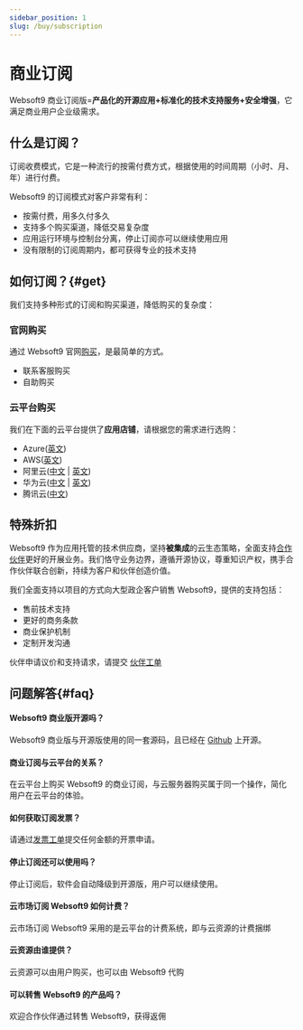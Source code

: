 ```yaml
---
sidebar_position: 1
slug: /buy/subscription
---
```


# 商业订阅

Websoft9 商业订阅版=**产品化的开源应用+标准化的技术支持服务+安全增强**，它满足商业用户企业级需求。

## 什么是订阅？

订阅收费模式，它是一种流行的按需付费方式，根据使用的时间周期（小时、月、年）进行付费。 

Websoft9 的订阅模式对客户非常有利：  

* 按需付费，用多久付多久
* 支持多个购买渠道，降低交易复杂度
* 应用运行环境与控制台分离，停止订阅亦可以继续使用应用
* 没有限制的订阅周期内，都可获得专业的技术支持

## 如何订阅？{#get}

我们支持多种形式的订阅和购买渠道，降低购买的复杂度：  

### 官网购买

通过 Websoft9 官网[购买](https://www.websoft9.com/pricing)，是最简单的方式。  

- 联系客服购买
- 自助购买

### 云平台购买

我们在下面的云平台提供了**应用店铺**，请根据您的需求进行选购：  

- Azure([英文](https://azuremarketplace.microsoft.com/en-us/marketplace/apps?search=websoft9&page=1))
- AWS([英文](https://aws.amazon.com/marketplace/seller-profile?id=c639a579-182c-4d30-8578-4d4d89fba658))
- 阿里云([中文](https://shop658hlt17.market.aliyun.com) | [英文](https://marketplace.alibabacloud.com/store/2116499/list.html?pageIndex=1&supplierId=2116499))
- 华为云([中文](https://market.huaweicloud.com/seller/e57458aa054b430fb2f82a066105f986) | [英文](https://marketplace-intl.huaweicloud.com/seller/a0d01460031d46639391c78a61de9a0f))
- 腾讯云([中文](https://market.cloud.tencent.com/stores/1252192180))

## 特殊折扣

Websoft9 作为应用托管的技术供应商，坚持**被集成**的云生态策略，全面支持[合作伙伴](https://www.websoft9.com/partner)更好的开展业务。我们恪守业务边界，遵循开源协议，尊重知识产权，携手合作伙伴联合创新，持续为客户和伙伴创造价值。   

我们全面支持以项目的方式向大型政企客户销售 Websoft9，提供的支持包括：

- 售前技术支持
- 更好的商务条款
- 商业保护机制
- 定制开发沟通

伙伴申请议价和支持请求，请提交 [伙伴工单](https://www.websoft9.com/become-partner)


## 问题解答{#faq}

#### Websoft9 商业版开源吗？

Websoft9 商业版与开源版使用的同一套源码，且已经在 [Github](https://github.com/websoft9) 上开源。

#### 商业订阅与云平台的关系？

在云平台上购买 Websoft9 的商业订阅，与云服务器购买属于同一个操作，简化用户在云平台的体验。    

#### 如何获取订阅发票？

请通过[发票工单](https://www.websoft9.com/invoice)提交任何金额的开票申请。

#### 停止订阅还可以使用吗？

停止订阅后，软件会自动降级到开源版，用户可以继续使用。  

#### 云市场订阅 Websoft9 如何计费？

云市场订阅 Websoft9 采用的是云平台的计费系统，即与云资源的计费捆绑

#### 云资源由谁提供？

云资源可以由用户购买，也可以由 Websoft9 代购

#### 可以转售 Websoft9 的产品吗？

欢迎合作伙伴通过转售 Websoft9，获得返佣